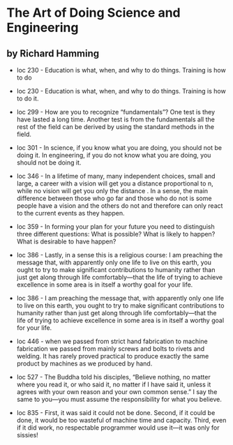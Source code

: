 
#  The Art of Doing Science and Engineering

## by Richard Hamming

 - loc 230 - Education is what, when, and why to do things. Training is how to do

 - loc 230 - Education is what, when, and why to do things. Training is how to do it.

 - loc 299 - How are you to recognize “fundamentals”? One test is they have lasted a long time. Another test is from the fundamentals all the rest of the field can be derived by using the standard methods in the field.

 - loc 301 - In science, if you know what you are doing, you should not be doing it. In engineering, if you do not know what you are doing, you should not be doing it.

 - loc 346 - In a lifetime of many, many independent choices, small and large, a career with a vision will get you a distance proportional to n, while no vision will get you only the distance . In a sense, the main difference between those who go far and those who do not is some people have a vision and the others do not and therefore can only react to the current events as they happen.

 - loc 359 - In forming your plan for your future you need to distinguish three different questions: What is possible? What is likely to happen? What is desirable to have happen?

 - loc 386 - Lastly, in a sense this is a religious course: I am preaching the message that, with apparently only one life to live on this earth, you ought to try to make significant contributions to humanity rather than just get along through life comfortably—that the life of trying to achieve excellence in some area is in itself a worthy goal for your life.

 - loc 386 - I am preaching the message that, with apparently only one life to live on this earth, you ought to try to make significant contributions to humanity rather than just get along through life comfortably—that the life of trying to achieve excellence in some area is in itself a worthy goal for your life.

 - loc 446 - when we passed from strict hand fabrication to machine fabrication we passed from mainly screws and bolts to rivets and welding. It has rarely proved practical to produce exactly the same product by machines as we produced by hand.

 - loc 527 - The Buddha told his disciples, “Believe nothing, no matter where you read it, or who said it, no matter if I have said it, unless it agrees with your own reason and your own common sense.” I say the same to you—you must assume the responsibility for what you believe.

 - loc 835 - First, it was said it could not be done. Second, if it could be done, it would be too wasteful of machine time and capacity. Third, even if it did work, no respectable programmer would use it—it was only for sissies!

